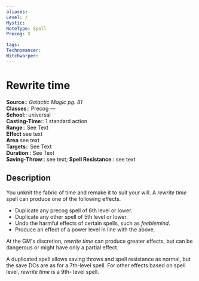 ```yaml
---
aliases: 
Level: /
Mystic: 
NoteType: Spell
Precog: X

tags: 
Technomancer: 
Witchwarper: 
---
```


# Rewrite time

**Source**:: _Galactic Magic pg. 81_  
**Classes**:: Precog —  
**School**:: universal  
**Casting-Time**:: 1 standard action  
**Range**:: See Text  
**Effect** see text  
**Area** see text  
**Targets**:: See Text  
**Duration**:: See Text  
**Saving-Throw**:: see text;
**Spell Resistance**:: see text

## Description

You unknit the fabric of time and remake it to suit your will. A _rewrite time_ spell can produce one of the following effects.

-   Duplicate any precog spell of 6th level or lower.
-   Duplicate any other spell of 5th level or lower.
-   Undo the harmful effects of certain spells, such as _feeblemind_.
-   Produce an effect of a power level in line with the above.

At the GM's discretion, _rewrite time_ can produce greater effects, but can be dangerous or might have only a partial effect.

A duplicated spell allows saving throws and spell resistance as normal, but the save DCs are as for a 7th-level spell. For other effects based on spell level, _rewrite time_ is a 9th- level spell.
